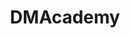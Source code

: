 ---
title: DMAcademy
crosslinks:
- DnDBehindTheScreen
- DnD
- BehindTheTables
- dndnext
- UnearthedArcana
- mattcolville
- rpg
- DnDWrittenSheets
- DnDGreentext
- TalesFromDrexlor
- EuropeAD1000
- monsteraday
- DMToolkit
- WritingPrompts
- youtubefactsbot
- battlemaps
- u_imguralbumbot
- dndmaps
- DnDHomebrew
- criticalrole
---